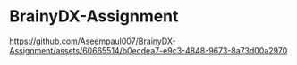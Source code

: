 # BrainyDX-Assignment
https://github.com/Aseempaul007/BrainyDX-Assignment/assets/60665514/b0ecdea7-e9c3-4848-9673-8a73d00a2970




     
